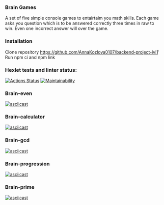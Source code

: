 ### Brain Games
A set of five simple console games to entairtaim you math skills. Each game asks you question which is to be answered correctly three times in raw to win. Even one incorrect answer will over the game.

### Installation
Clone repository https://github.com/AnnaKozlova0107/backend-project-lvl1' 
Run npm ci and npm link

### Hexlet tests and linter status:
[![Actions Status](https://github.com/AnnaKozlova0107/backend-project-lvl1/workflows/hexlet-check/badge.svg)](https://github.com/AnnaKozlova0107/backend-project-lvl1/actions)
[![Maintainability](https://api.codeclimate.com/v1/badges/a99a88d28ad37a79dbf6/maintainability)](https://codeclimate.com/github/codeclimate/codeclimate/maintainabiliy)

### Brain-even
[![asciicast](https://asciinema.org/a/sbjjQmHA9wXYiAKk1XOH3yp16.svg)](https://asciinema.org/a/sbjjQmHA9wXYiAKk1XOH3yp16)

### Brain-calculator
[![asciicast](https://asciinema.org/a/tA6cqMSKTUluCjQnFMimMqNyb.svg)](https://asciinema.org/a/tA6cqMSKTUluCjQnFMimMqNyb)

### Brain-gcd
[![asciicast](https://asciinema.org/a/CPSMstVsJOkDqEznCElBDqfto.svg)](https://asciinema.org/a/CPSMstVsJOkDqEznCElBDqfto)

### Brain-progression
[![asciicast](https://asciinema.org/a/CPSMstVsJOkDqEznCElBDqfto.svg)](https://asciinema.org/a/CPSMstVsJOkDqEznCElBDqfto)

### Brain-prime
[![asciicast](https://asciinema.org/a/PtT1Me5bdCYktiYtnFkg9mDHb.svg)](https://asciinema.org/a/PtT1Me5bdCYktiYtnFkg9mDHb)